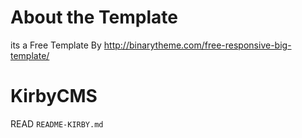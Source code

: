 # About the Template

its a Free Template By http://binarytheme.com/free-responsive-big-template/

# KirbyCMS

READ `README-KIRBY.md`
